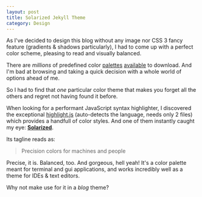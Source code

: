 ```yaml
---
layout: post
title: Solarized Jekyll Theme
category: Design
---
```


As I've decided to design this blog without any image nor CSS 3 fancy feature (gradients & shadows particularly), I had to come up with a perfect color scheme, pleasing to read and visually balanced.

There are *millions* of predefined color [palettes](http://kuler.adobe.com/) [available](http://www.colourlovers.com/palettes) to download. And I'm bad at browsing and taking a quick decision with a whole world of options ahead of me.

So I had to find that *one* particular color theme that makes you forget all the others and regret not having found it before.

When looking for a performant JavaScript syntax highlighter, I discovered the exceptional [highlight.js](http://softwaremaniacs.org/soft/highlight/en/) (auto-detects the language, needs only 2 files) which provides a handfull of color styles. And one of them instantly caught my eye: **[Solarized](http://ethanschoonover.com/solarized)**.

Its tagline reads as:

> Precision colors for machines and people

Precise, it is. Balanced, too. And gorgeous, hell yeah!
It's a color palette meant for terminal and gui applications, and works incredibly well as a theme for IDEs & text editors.

Why not make use for it in a *blog* theme?